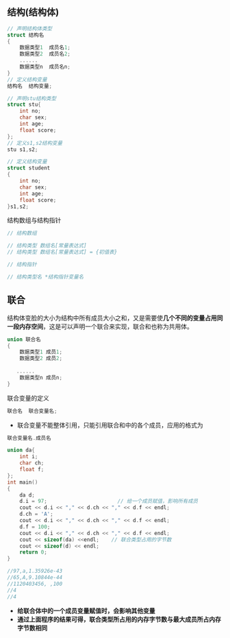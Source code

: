 ## 结构(结构体)

```c++
// 声明结构体类型
struct 结构名
{
    数据类型1  成员名1;
    数据类型2  成员名2;
    ......
    数据类型n  成员名n;
}
// 定义结构变量
结构名  结构变量;
```

```c++
// 声明stu结构类型
struct stu{
    int no;
    char sex;
    int age;
    float score;
};
// 定义s1,s2结构变量
stu s1,s2;
```

```c++
// 定义结构变量
struct student
{
    int no;
    char sex;
    int age;
    float score;
}s1,s2;
```

结构数组与结构指针

```c++
// 结构数组

// 结构类型 数组名[常量表达式]
// 结构类型 数组名[常量表达式] = {初值表}
```







```c++
// 结构指针

// 结构类型名 *结构指针变量名
```

## 联合

结构体变脸的大小为结构中所有成员大小之和，又是需要使**几个不同的变量占用同一段内存空间**，这是可以声明一个联合来实现，联合和也称为共用体。

```c++
union 联合名
{
    数据类型1 成员1;
    数据类型2 成员2;
    
   ......
    数据类型n 成员n;
}
```

联合变量的定义

```c++
联合名  联合变量名;
```

- 联合变量不能整体引用，只能引用联合和中的各个成员，应用的格式为

```c++
联合变量名.成员名
```

```c++
union da{
    int i;
    char ch;
    float f;
};
int main()
{
    da d;
    d.i = 97;                       // 给一个成员赋值，影响所有成员
    cout << d.i << "," << d.ch << "," << d.f << endl;
    d.ch = 'A';
    cout << d.i << "," << d.ch << "," << d.f << endl;
    d.f = 100;
    cout << d.i << "," << d.ch << "," << d.f << endl;
    cout << sizeof(da) <<endl;    // 联合类型占用的字节数
    cout << sizeof(d) << endl;
    return 0;
}

//97,a,1.35926e-43
//65,A,9.10844e-44
//1120403456, ,100
//4
//4

```

- **给联合体中的一个成员变量赋值时，会影响其他变量**
- **通过上面程序的结果可得，联合类型所占用的内存字节数与最大成员所占内存字节数相同**
